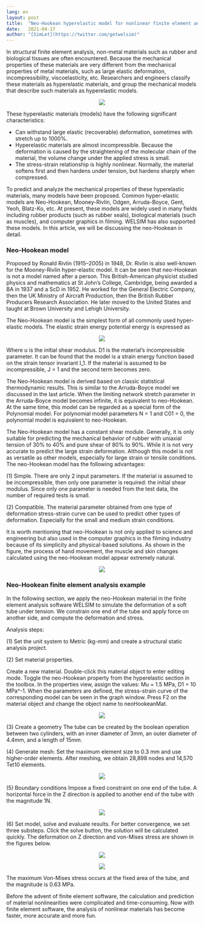 ```yaml
---
lang: en
layout: post
title:  "Neo-Hookean hyperelastic model for nonlinear finite element analysis"
date:   2021-04-17
author: "[SimLet](https://twitter.com/getwelsim)"
---
```


In structural finite element analysis, non-metal materials such as rubber and biological tissues are often encountered. Because the mechanical properties of these materials are very different from the mechanical properties of metal materials, such as large elastic deformation, incompressibility, viscoelasticity, etc. Researchers and engineers classify these materials as hyperelastic materials, and group the mechanical models that describe such materials as hyperelastic models.

<p align="center">
  <img src="https://miro.medium.com/max/384/1*bRQSyfSKK8X4vwfI4vpceg.png"/>
</p>

These hyperelastic materials (models) have the following significant characteristics:

* Can withstand large elastic (recoverable) deformation, sometimes with stretch up to 1000%.
* Hyperelastic materials are almost incompressible. Because the deformation is caused by the straightening of the molecular chain of the material, the volume change under the applied stress is small.
* The stress-strain relationship is highly nonlinear. Normally, the material softens first and then hardens under tension, but hardens sharply when compressed.

To predict and analyze the mechanical properties of these hyperelastic materials, many models have been proposed. Common hyper-elastic models are Neo-Hookean, Mooney-Rivlin, Odgen, Arruda-Boyce, Gent, Yeoh, Blatz-Ko, etc. At present, these models are widely used in many fields including rubber products (such as rubber seals), biological materials (such as muscles), and computer graphics in filming. WELSIM has also supported these models. In this article, we will be discussing the neo-Hookean in detail.

### Neo-Hookean model

Proposed by Ronald Rivlin (1915–2005) in 1948, Dr. Rivlin is also well-known for the Mooney-Rivlin hyper-elastic model. It can be seen that neo-Hookean is not a model named after a person. This British-American physicist studied physics and mathematics at St John’s College, Cambridge, being awarded a BA in 1937 and a ScD in 1952. He worked for the General Electric Company, then the UK Ministry of Aircraft Production, then the British Rubber Producers Research Association. He later moved to the United States and taught at Brown University and Lehigh University.

The Neo-Hookean model is the simplest form of all commonly used hyper-elastic models. The elastic strain energy potential energy is expressed as

<p align="center">
  <img src="https://miro.medium.com/max/278/1*pS2c2X3hCABE3fu16C-TMw.png"/>
</p>


Where u is the initial shear modulus. D1 is the material’s incompressible parameter. It can be found that the model is a strain energy function based on the strain tensor invariant I_1. If the material is assumed to be incompressible, J = 1 and the second term becomes zero.

The Neo-Hookean model is derived based on classic statistical thermodynamic results. This is similar to the Arruda-Boyce model we discussed in the last article. When the limiting network stretch parameter in the Arruda-Boyce model becomes infinite, it is equivalent to neo-Hookean. At the same time, this model can be regarded as a special form of the Polynomial model. For polynomial model parameters N = 1 and C01 = 0, the polynomial model is equivalent to neo-Hookean.

The Neo-Hookean model has a constant shear module. Generally, it is only suitable for predicting the mechanical behavior of rubber with uniaxial tension of 30% to 40% and pure shear of 80% to 90%. While it is not very accurate to predict the large strain deformation. Although this model is not as versatile as other models, especially for large strain or tensile conditions. The neo-Hookean model has the following advantages:

(1) Simple. There are only 2 input parameters. If the material is assumed to be incompressible, then only one parameter is required: the initial shear modulus. Since only one parameter is needed from the test data, the number of required tests is small.

(2) Compatible. The material parameter obtained from one type of deformation stress-strain curve can be used to predict other types of deformation. Especially for the small and medium strain conditions.

It is worth mentioning that neo-Hookean is not only applied to science and engineering but also used in the computer graphics in the filming industry because of its simplicity and physical-based solutions. As shown in the figure, the process of hand movement, the muscle and skin changes calculated using the neo-Hookean model appear extremely natural.

<p align="center">
  <img src="https://miro.medium.com/max/400/1*mhubpnS8xQf0ZNnOjYLI0Q.gif"/>
</p>

### Neo-Hookean finite element analysis example

In the following section, we apply the neo-Hookean material in the finite element analysis software WELSIM to simulate the deformation of a soft tube under tension. We constrain one end of the tube and apply force on another side, and compute the deformation and stress.

Analysis steps:

(1) Set the unit system to Metric (kg-mm) and create a structural static analysis project.

(2) Set material properties.

Create a new material. Double-click this material object to enter editing mode. Toggle the neo-Hookean property from the hyperelastic section in the toolbox. In the properties view, assign the values: Mu = 1.5 MPa, D1 = 10 MPa^-1. When the parameters are defined, the stress-strain curve of the corresponding model can be seen in the graph window. Press F2 on the material object and change the object name to neoHookeanMat.

<p align="center">
  <img src="https://miro.medium.com/max/1362/1*jAgrWF7nkA3jHWuu6_f4DQ.png"/>
</p>

(3) Create a geometry
The tube can be created by the boolean operation between two cylinders, with an inner diameter of 3mm, an outer diameter of 4.4mm, and a length of 15mm.

(4) Generate mesh:
Set the maximum element size to 0.3 mm and use higher-order elements. After meshing, we obtain 28,898 nodes and 14,570 Tet10 elements.

<p align="center">
  <img src="https://miro.medium.com/max/891/1*6JWNmnTPv8B6F08hlSCcDw.png"/>
</p>

(5) Boundary conditions
Impose a fixed constraint on one end of the tube. A horizontal force in the Z direction is applied to another end of the tube with the magnitude 1N.

<p align="center">
  <img src="https://miro.medium.com/max/1364/1*dEWzQImnZC36Ye1qdKi_sQ.png"/>
</p>

(6) Set model, solve and evaluate results.
For better convergence, we set three substeps. Click the solve button, the solution will be calculated quickly. The deformation on Z direction and von-Mises stress are shown in the figures below.

<p align="center">
  <img src="https://miro.medium.com/max/1255/1*Z8C_G51ezEdMk_9Z2MKkeg.png"/>
</p>

<p align="center">
  <img src="https://miro.medium.com/max/1257/1*bUFqyImaileP5XEU8_LCKQ.png"/>
</p>

The maximum Von-Mises stress occurs at the fixed area of the tube, and the magnitude is 0.63 MPa.

Before the advent of finite element software, the calculation and prediction of material nonlinearities were complicated and time-consuming. Now with finite element software, the analysis of nonlinear materials has become faster, more accurate and more fun.

